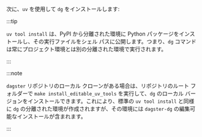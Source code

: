次に、`uv` を使用して `dg` をインストールします:

<CliInvocationExample contents="uv tool install dagster-dg" />

:::tip

`uv tool install` は、PyPI から分離された環境に Python パッケージをインストールし、その実行ファイルをシェル パスに公開します。つまり、`dg` コマンドは常にプロジェクト環境とは別の分離された環境で実行されます。

:::

:::note

`dagster` リポジトリのローカル クローンがある場合は、リポジトリのルート フォルダーで `make install_editable_uv_tools` を実行して、`dg` のローカル バージョンをインストールできます。これにより、標準の `uv tool install` と同様に `dg` の分離された環境が作成されますが、その環境には `dagster-dg` の編集可能なインストールが含まれます。

:::
